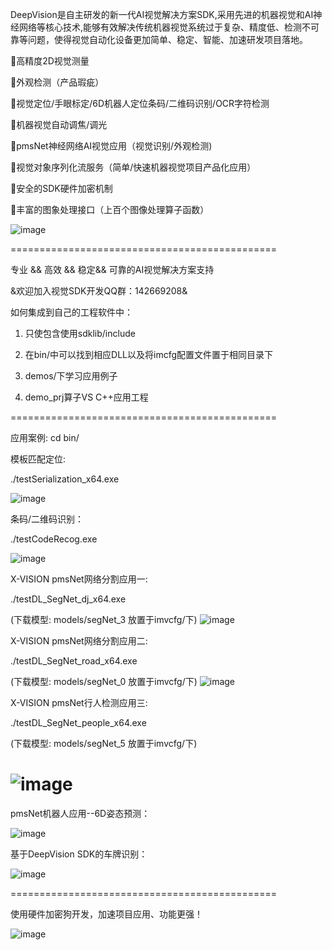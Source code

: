 ﻿DeepVision是自主研发的新一代AI视觉解决方案SDK,采用先进的机器视觉和AI神经网络等核心技术,能够有效解决传统机器视觉系统过于复杂、精度低、检测不可靠等问题，使得视觉自动化设备更加简单、稳定、智能、加速研发项目落地。

高精度2D视觉测量

外观检测（产品瑕疵）

视觉定位/手眼标定/6D机器人定位条码/二维码识别/OCR字符检测

机器视觉自动调焦/调光

pmsNet神经网络AI视觉应用（视觉识别/外观检测)

视觉对象序列化流服务（简单/快速机器视觉项目产品化应用）

安全的SDK硬件加密机制

丰富的图象处理接口（上百个图像处理算子函数）






![image](./pic/XVISION.png)

==============================================

专业 && 高效 && 稳定&& 可靠的AI视觉解决方案支持


&欢迎加入视觉SDK开发QQ群：142669208&



如何集成到自己的工程软件中：

1. 只使包含使用sdklib/include

2. 在bin/中可以找到相应DLL以及将imcfg配置文件置于相同目录下

3. demos/下学习应用例子

4. demo_prj算子VS C++应用工程

==============================================

应用案例:
cd bin/

模板匹配定位:

./testSerialization_x64.exe

![image](./pic/location.gif)

条码/二维码识别：

./testCodeRecog.exe

![image](./pic/code.gif)

X-VISION pmsNet网络分割应用一:

./testDL_SegNet_dj_x64.exe

(下载模型: models/segNet_3 放置于imvcfg/下)
![image](./pic/dianjiao.png)


X-VISION pmsNet网络分割应用二:

./testDL_SegNet_road_x64.exe

(下载模型: models/segNet_0 放置于imvcfg/下)
![image](./pic/road.png)


X-VISION pmsNet行人检测应用三:

./testDL_SegNet_people_x64.exe

(下载模型: models/segNet_5 放置于imvcfg/下)

![image](./pic/people.png)
==============================================


pmsNet机器人应用--6D姿态预测：

![image](./pic/6d.gif)

基于DeepVision SDK的车牌识别：

![image](./pic/plate.gif)


==============================================

使用硬件加密狗开发，加速项目应用、功能更强！

![image](./pic/dog.jpg)



